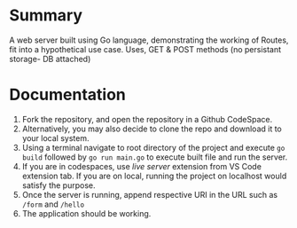 # Summary
A web server built using Go language, demonstrating the working of Routes, fit into a hypothetical use case.
Uses, GET & POST methods (no persistant storage- DB attached)

# Documentation

1. Fork the repository, and open the repository in a Github CodeSpace.
2. Alternatively, you may also decide to clone the repo and download it to your local system.
3. Using a terminal navigate to root directory of the project and execute ```go build``` followed by ```go run main.go``` to execute built file and run the server.
4. If you are in codespaces, use *live server* extension from VS Code extension tab. If you are on local, running the project on localhost would satisfy the purpose.
5. Once the server is running, append respective URI in the URL such as ```/form``` and  ```/hello```
6. The application should be working.
